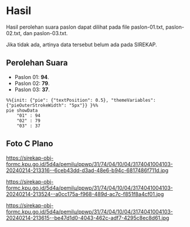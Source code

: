 # Hasil

Hasil perolehan suara paslon dapat dilihat pada file paslon-01.txt, paslon-02.txt, dan paslon-03.txt.

Jika tidak ada, artinya data tersebut belum ada pada SIREKAP.

## Perolehan Suara

 * Paslon 01: **94**.
 * Paslon 02: **79**.
 * Paslon 03: **37**.

```mermaid
%%{init: {"pie": {"textPosition": 0.5}, "themeVariables": {"pieOuterStrokeWidth": "5px"}} }%%
pie showData
    "01" : 94
    "02" : 79
    "03" : 37
```
## Foto C Plano

https://sirekap-obj-formc.kpu.go.id/5d4a/pemilu/ppwp/31/74/04/10/04/3174041004103-20240214-213316--6ceb43dd-d3ad-48e6-b94c-6817486f711d.jpg

https://sirekap-obj-formc.kpu.go.id/5d4a/pemilu/ppwp/31/74/04/10/04/3174041004103-20240214-213524--a0cc175a-f968-489d-ac7c-f851f8a4cf01.jpg

https://sirekap-obj-formc.kpu.go.id/5d4a/pemilu/ppwp/31/74/04/10/04/3174041004103-20240214-213615--be47d1d0-4043-462c-adf7-4295c8ec8d61.jpg
